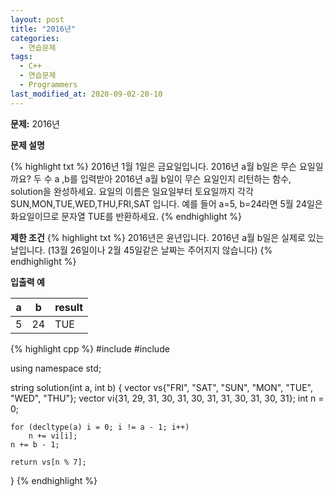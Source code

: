 ```yaml
---
layout: post
title: "2016년"
categories:
  - 연습문제
tags:
  - C++
  - 연습문제
  - Programmers
last_modified_at: 2020-09-02-20-10
---
```


<strong>문제:</strong> 2016년

<strong>문제 설명</strong>

{% highlight txt %}
2016년 1월 1일은 금요일입니다. 2016년 a월 b일은 무슨 요일일까요? 두 수 a ,b를 입력받아 2016년
a월 b일이 무슨 요일인지 리턴하는 함수, solution을 완성하세요. 요일의 이름은 일요일부터 토요일까지
각각 SUN,MON,TUE,WED,THU,FRI,SAT 입니다. 예를 들어 a=5, b=24라면 5월 24일은 화요일이므로
문자열 TUE를 반환하세요.
{% endhighlight %}

<strong>제한 조건</strong>
{% highlight txt %}
2016년은 윤년입니다.
2016년 a월 b일은 실제로 있는 날입니다. (13월 26일이나 2월 45일같은 날짜는 주어지지 않습니다)
{% endhighlight %}

<strong>입출력 예</strong>

|a	| b	| result |
|---|---|--------|
| 5 | 24|	TUE    |

{% highlight cpp %}
#include <string>
#include <vector>

using namespace std;

string solution(int a, int b) {
    vector<string> vs{"FRI", "SAT", "SUN", "MON", "TUE", "WED", "THU"};
    vector<int> vi{31, 29, 31, 30, 31, 30, 31, 31, 30, 31, 30, 31};
    int n = 0;

    for (decltype(a) i = 0; i != a - 1; i++)
        n += vi[i];
    n += b - 1;

    return vs[n % 7];
}
{% endhighlight %}
